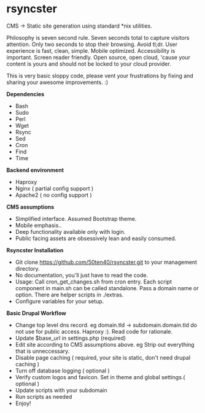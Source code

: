 # rsyncster
CMS -> Static site generation using standard \*nix utilities.

Philosophy is seven second rule. Seven seconds total to capture visitors attention. Only two seconds to stop their browsing. Avoid tl;dr. User experience is fast, clean, simple. Mobile optimized. Accessibility is important. Screen reader friendly. Open source, open cloud, 'cause your content is yours and should not be locked to your cloud provider.

This is very basic sloppy code, please vent your frustrations by fixing and sharing your awesome improvements. :)

__Dependencies__
* Bash
* Sudo
* Perl
* Wget
* Rsync
* Sed
* Cron
* Find
* Time

__Backend environment__
* Haproxy
* Nginx ( partial config support )
* Apache2 ( no config support )

__CMS assumptions__
* Simplified interface. Assumed Bootstrap theme.
* Mobile emphasis..
* Deep functionality available only with login.
* Public facing assets are obsessively lean and easily consumed.

__Rsyncster Installation__
* Git clone https://github.com/50ten40/rsyncster.git to your management directory.
* No documentation, you'll just have to read the code.
* Usage: Call cron\_get\_changes.sh from cron entry. Each script component in main.sh can be called standalone. Pass a domain name or option. There are helper scripts in ./extras.
* Configure variables for your setup.

__Basic Drupal Workflow__
* Change top level dns record. eg domain.tld -> subdomain.domain.tld do not use for public access. Haproxy :). Read code for rationale.
* Update $base_url in settings.php (required)
* Edit site according to CMS assumptions above. eg Strip out everything that is unneccessary.
* Disable page caching ( required, your site is static, don't need drupal caching )
* Turn off database logging ( optional )
* Verify custom logos and favicon. Set in theme and global settings.( optional )
* Update scripts with your subdomain
* Run scripts as needed
* Enjoy!
